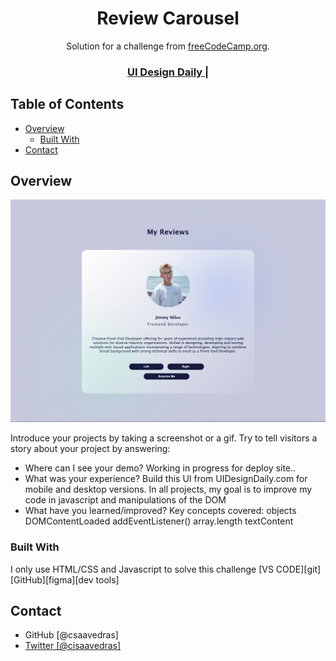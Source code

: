 <!-- Please update value in the {}  -->

<h1 align="center">Review Carousel</h1>

<div align="center">
   Solution for a challenge from  <a href="https://www.freecodecamp.org/news/javascript-projects-for-beginners/#how-to-create-a-review-carousel" target="_blank">freeCodeCamp.org</a>.
</div>

<div align="center">
  <h3>
    <a href="https://www.uidesigndaily.com/posts/figma-profile-card-day-1558">
      UI Design Daily
    </a>
    <span> | </span>
    <!-- <a href="#">
      Solution
    </a>
    <span> | </span>
    <a href="https://devchallenges.io/challenges/hhmesazsqgKXrTkYkt0U">
      Challenge
    </a> -->
  </h3>
</div>

<!-- TABLE OF CONTENTS -->

## Table of Contents

- [Overview](#overview)
  - [Built With](#built-with)
- [Contact](#contact)

<!-- OVERVIEW -->

## Overview

![screenshot](<./img/screen_shot/Screen Shot 2022-07-31 at 07.46.34.png>)

Introduce your projects by taking a screenshot or a gif. Try to tell visitors a story about your project by answering:

- Where can I see your demo?
  Working in progress for deploy site..
- What was your experience?
  Build this UI from UIDesignDaily.com for mobile and desktop versions. In all projects, my goal is to improve my code in javascript and manipulations of the DOM
- What have you learned/improved?
  Key concepts covered:
  objects
  DOMContentLoaded
  addEventListener()
  array.length
  textContent

### Built With

<!-- This section should list any major frameworks that you built your project using. Here are a few examples.-->

I only use HTML/CSS and Javascript to solve this challenge
[VS CODE][git][GitHub][figma][dev tools]

## Contact

- GitHub [@csaavedras] <a href="https://{github.com/csaavedras">
- Twitter [@cisaavedras] <a href="https://{twitter.com/cisaavedras">
